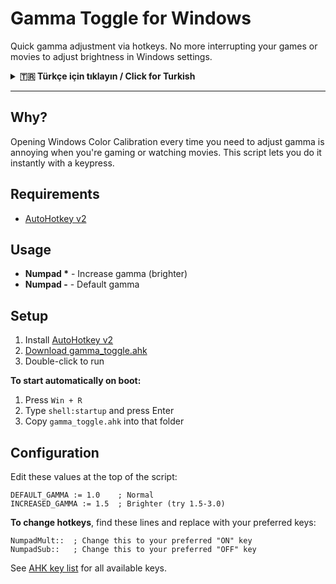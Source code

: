 # Gamma Toggle for Windows

Quick gamma adjustment via hotkeys. No more interrupting your games or movies to adjust brightness in Windows settings.

<details>
<summary><b>🇹🇷 Türkçe için tıklayın / Click for Turkish</b></summary>

## Türkçe

Kısayol tuşlarıyla hızlı gamma ayarı. Artık oyun oynarken veya film izlerken parlaklık ayarlamak için Windows ayarlarını açmanıza gerek yok.

### Neden?

Oyun oynarken veya film izlerken her seferinde Windows Renk Kalibrasyonu'nu açmak can sıkıcı. Bu script ile tek tuşla anında ayarlayabilirsiniz.

### Gereksinimler

- [AutoHotkey v2](https://www.autohotkey.com/v2/)

### Kullanım

- **Numpad \*** - Gamma'yı artır (daha parlak)
- **Numpad -** - Varsayılan gamma

### Kurulum

1. [AutoHotkey v2](https://www.autohotkey.com/v2/) yükleyin
2. [gamma_toggle.ahk dosyasını indirin](https://github.com/ardaaboz/gamma-toggle/releases/download/1.0/gamma_toggle.ahk)
3. Çalıştırmak için çift tıklayın

**Bilgisayar açılışında otomatik başlatmak için:**
1. `Win + R` tuşlarına basın
2. `shell:startup` yazıp Enter'a basın
3. `gamma_toggle.ahk` dosyasını bu klasöre kopyalayın

### Yapılandırma

Script'in başındaki bu değerleri düzenleyin:

```ahk
DEFAULT_GAMMA := 1.0    ; Normal
INCREASED_GAMMA := 1.5  ; Daha parlak (1.5-3.0 arası deneyin)
```

**Kısayol tuşlarını değiştirmek için**, bu satırları bulup istediğiniz tuşlarla değiştirin:

```ahk
NumpadMult::  ; "AÇIK" tuşunuzu buraya yazın
NumpadSub::   ; "KAPALI" tuşunuzu buraya yazın
```

Tüm kullanılabilir tuşlar için [AHK tuş listesi](https://www.autohotkey.com/docs/v2/KeyList.htm)ne bakın.

</details>

---

## Why?

Opening Windows Color Calibration every time you need to adjust gamma is annoying when you're gaming or watching movies. This script lets you do it instantly with a keypress.

## Requirements

- [AutoHotkey v2](https://www.autohotkey.com/v2/)

## Usage

- **Numpad \*** - Increase gamma (brighter)
- **Numpad -** - Default gamma

## Setup

1. Install [AutoHotkey v2](https://www.autohotkey.com/v2/)
2. [Download gamma_toggle.ahk](https://github.com/ardaaboz/gamma-toggle/releases/download/1.0/gamma_toggle.ahk)
3. Double-click to run

**To start automatically on boot:**
1. Press `Win + R`
2. Type `shell:startup` and press Enter
3. Copy `gamma_toggle.ahk` into that folder

## Configuration

Edit these values at the top of the script:

```ahk
DEFAULT_GAMMA := 1.0    ; Normal
INCREASED_GAMMA := 1.5  ; Brighter (try 1.5-3.0)
```

**To change hotkeys**, find these lines and replace with your preferred keys:

```ahk
NumpadMult::  ; Change this to your preferred "ON" key
NumpadSub::   ; Change this to your preferred "OFF" key
```

See [AHK key list](https://www.autohotkey.com/docs/v2/KeyList.htm) for all available keys.
